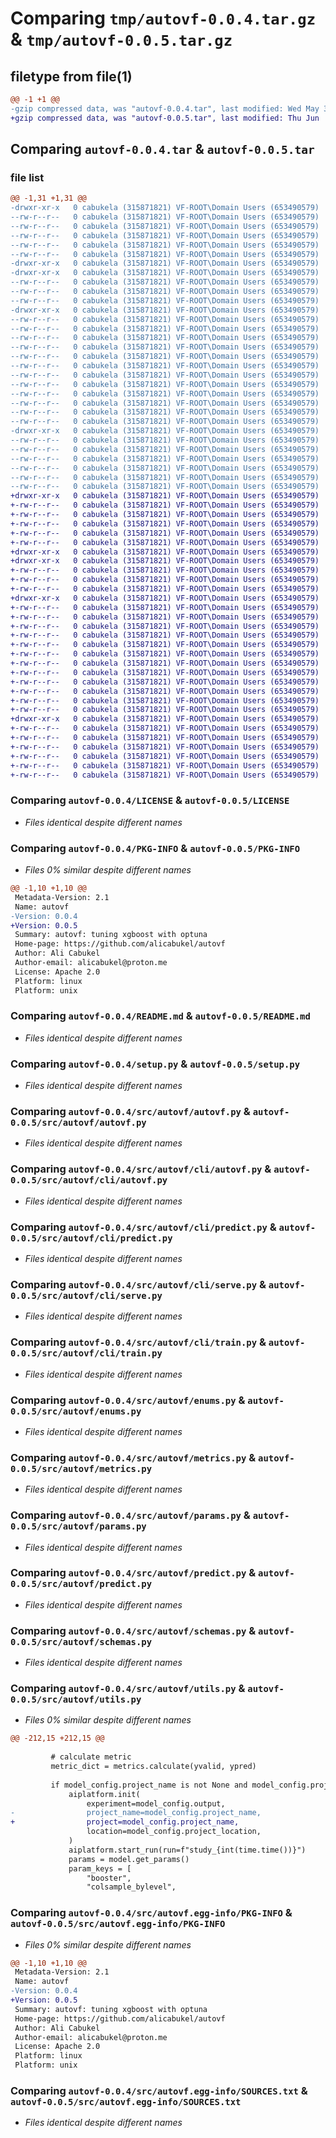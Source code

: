 # Comparing `tmp/autovf-0.0.4.tar.gz` & `tmp/autovf-0.0.5.tar.gz`

## filetype from file(1)

```diff
@@ -1 +1 @@
-gzip compressed data, was "autovf-0.0.4.tar", last modified: Wed May 31 16:42:46 2023, max compression
+gzip compressed data, was "autovf-0.0.5.tar", last modified: Thu Jun  1 08:15:17 2023, max compression
```

## Comparing `autovf-0.0.4.tar` & `autovf-0.0.5.tar`

### file list

```diff
@@ -1,31 +1,31 @@
-drwxr-xr-x   0 cabukela (315871821) VF-ROOT\Domain Users (653490579)        0 2023-05-31 16:42:46.402412 autovf-0.0.4/
--rw-r--r--   0 cabukela (315871821) VF-ROOT\Domain Users (653490579)    11356 2023-05-30 14:11:45.000000 autovf-0.0.4/LICENSE
--rw-r--r--   0 cabukela (315871821) VF-ROOT\Domain Users (653490579)     5821 2023-05-31 16:42:46.402674 autovf-0.0.4/PKG-INFO
--rw-r--r--   0 cabukela (315871821) VF-ROOT\Domain Users (653490579)     5487 2023-05-30 14:11:45.000000 autovf-0.0.4/README.md
--rw-r--r--   0 cabukela (315871821) VF-ROOT\Domain Users (653490579)      386 2023-05-31 16:42:46.406263 autovf-0.0.4/setup.cfg
--rw-r--r--   0 cabukela (315871821) VF-ROOT\Domain Users (653490579)     1073 2023-05-30 14:34:26.000000 autovf-0.0.4/setup.py
-drwxr-xr-x   0 cabukela (315871821) VF-ROOT\Domain Users (653490579)        0 2023-05-31 16:42:46.239677 autovf-0.0.4/src/
-drwxr-xr-x   0 cabukela (315871821) VF-ROOT\Domain Users (653490579)        0 2023-05-31 16:42:46.320624 autovf-0.0.4/src/autovf/
--rw-r--r--   0 cabukela (315871821) VF-ROOT\Domain Users (653490579)       51 2023-05-31 16:41:46.000000 autovf-0.0.4/src/autovf/__init__.py
--rw-r--r--   0 cabukela (315871821) VF-ROOT\Domain Users (653490579)      319 2023-05-30 14:11:45.000000 autovf-0.0.4/src/autovf/api.py
--rw-r--r--   0 cabukela (315871821) VF-ROOT\Domain Users (653490579)    12318 2023-05-31 16:11:30.000000 autovf-0.0.4/src/autovf/autovf.py
-drwxr-xr-x   0 cabukela (315871821) VF-ROOT\Domain Users (653490579)        0 2023-05-31 16:42:46.393478 autovf-0.0.4/src/autovf/cli/
--rw-r--r--   0 cabukela (315871821) VF-ROOT\Domain Users (653490579)      305 2023-05-30 14:11:45.000000 autovf-0.0.4/src/autovf/cli/__init__.py
--rw-r--r--   0 cabukela (315871821) VF-ROOT\Domain Users (653490579)      994 2023-05-30 14:11:45.000000 autovf-0.0.4/src/autovf/cli/autovf.py
--rw-r--r--   0 cabukela (315871821) VF-ROOT\Domain Users (653490579)     1300 2023-05-30 14:11:45.000000 autovf-0.0.4/src/autovf/cli/predict.py
--rw-r--r--   0 cabukela (315871821) VF-ROOT\Domain Users (653490579)     1658 2023-05-30 14:11:45.000000 autovf-0.0.4/src/autovf/cli/serve.py
--rw-r--r--   0 cabukela (315871821) VF-ROOT\Domain Users (653490579)     4174 2023-05-30 14:11:45.000000 autovf-0.0.4/src/autovf/cli/train.py
--rw-r--r--   0 cabukela (315871821) VF-ROOT\Domain Users (653490579)     1297 2023-05-30 14:11:45.000000 autovf-0.0.4/src/autovf/enums.py
--rw-r--r--   0 cabukela (315871821) VF-ROOT\Domain Users (653490579)      225 2023-05-30 14:11:45.000000 autovf-0.0.4/src/autovf/logger.py
--rw-r--r--   0 cabukela (315871821) VF-ROOT\Domain Users (653490579)     2934 2023-05-30 14:11:45.000000 autovf-0.0.4/src/autovf/metrics.py
--rw-r--r--   0 cabukela (315871821) VF-ROOT\Domain Users (653490579)     1326 2023-05-30 14:11:45.000000 autovf-0.0.4/src/autovf/params.py
--rw-r--r--   0 cabukela (315871821) VF-ROOT\Domain Users (653490579)     4547 2023-05-30 14:11:45.000000 autovf-0.0.4/src/autovf/predict.py
--rw-r--r--   0 cabukela (315871821) VF-ROOT\Domain Users (653490579)      541 2023-05-31 16:12:48.000000 autovf-0.0.4/src/autovf/schemas.py
--rw-r--r--   0 cabukela (315871821) VF-ROOT\Domain Users (653490579)    15099 2023-05-31 09:04:10.000000 autovf-0.0.4/src/autovf/utils.py
-drwxr-xr-x   0 cabukela (315871821) VF-ROOT\Domain Users (653490579)        0 2023-05-31 16:42:46.339176 autovf-0.0.4/src/autovf.egg-info/
--rw-r--r--   0 cabukela (315871821) VF-ROOT\Domain Users (653490579)     5821 2023-05-31 16:42:46.000000 autovf-0.0.4/src/autovf.egg-info/PKG-INFO
--rw-r--r--   0 cabukela (315871821) VF-ROOT\Domain Users (653490579)      578 2023-05-31 16:42:46.000000 autovf-0.0.4/src/autovf.egg-info/SOURCES.txt
--rw-r--r--   0 cabukela (315871821) VF-ROOT\Domain Users (653490579)        1 2023-05-31 16:42:46.000000 autovf-0.0.4/src/autovf.egg-info/dependency_links.txt
--rw-r--r--   0 cabukela (315871821) VF-ROOT\Domain Users (653490579)       50 2023-05-31 16:42:46.000000 autovf-0.0.4/src/autovf.egg-info/entry_points.txt
--rw-r--r--   0 cabukela (315871821) VF-ROOT\Domain Users (653490579)      187 2023-05-31 16:42:46.000000 autovf-0.0.4/src/autovf.egg-info/requires.txt
--rw-r--r--   0 cabukela (315871821) VF-ROOT\Domain Users (653490579)        7 2023-05-31 16:42:46.000000 autovf-0.0.4/src/autovf.egg-info/top_level.txt
+drwxr-xr-x   0 cabukela (315871821) VF-ROOT\Domain Users (653490579)        0 2023-06-01 08:15:17.639450 autovf-0.0.5/
+-rw-r--r--   0 cabukela (315871821) VF-ROOT\Domain Users (653490579)    11356 2023-05-30 14:11:45.000000 autovf-0.0.5/LICENSE
+-rw-r--r--   0 cabukela (315871821) VF-ROOT\Domain Users (653490579)     5821 2023-06-01 08:15:17.639699 autovf-0.0.5/PKG-INFO
+-rw-r--r--   0 cabukela (315871821) VF-ROOT\Domain Users (653490579)     5487 2023-05-30 14:11:45.000000 autovf-0.0.5/README.md
+-rw-r--r--   0 cabukela (315871821) VF-ROOT\Domain Users (653490579)      386 2023-06-01 08:15:17.642617 autovf-0.0.5/setup.cfg
+-rw-r--r--   0 cabukela (315871821) VF-ROOT\Domain Users (653490579)     1073 2023-05-30 14:34:26.000000 autovf-0.0.5/setup.py
+drwxr-xr-x   0 cabukela (315871821) VF-ROOT\Domain Users (653490579)        0 2023-06-01 08:15:17.512628 autovf-0.0.5/src/
+drwxr-xr-x   0 cabukela (315871821) VF-ROOT\Domain Users (653490579)        0 2023-06-01 08:15:17.587745 autovf-0.0.5/src/autovf/
+-rw-r--r--   0 cabukela (315871821) VF-ROOT\Domain Users (653490579)       51 2023-06-01 08:14:28.000000 autovf-0.0.5/src/autovf/__init__.py
+-rw-r--r--   0 cabukela (315871821) VF-ROOT\Domain Users (653490579)      319 2023-05-30 14:11:45.000000 autovf-0.0.5/src/autovf/api.py
+-rw-r--r--   0 cabukela (315871821) VF-ROOT\Domain Users (653490579)    12318 2023-05-31 16:11:30.000000 autovf-0.0.5/src/autovf/autovf.py
+drwxr-xr-x   0 cabukela (315871821) VF-ROOT\Domain Users (653490579)        0 2023-06-01 08:15:17.638288 autovf-0.0.5/src/autovf/cli/
+-rw-r--r--   0 cabukela (315871821) VF-ROOT\Domain Users (653490579)      305 2023-05-30 14:11:45.000000 autovf-0.0.5/src/autovf/cli/__init__.py
+-rw-r--r--   0 cabukela (315871821) VF-ROOT\Domain Users (653490579)      994 2023-05-30 14:11:45.000000 autovf-0.0.5/src/autovf/cli/autovf.py
+-rw-r--r--   0 cabukela (315871821) VF-ROOT\Domain Users (653490579)     1300 2023-05-30 14:11:45.000000 autovf-0.0.5/src/autovf/cli/predict.py
+-rw-r--r--   0 cabukela (315871821) VF-ROOT\Domain Users (653490579)     1658 2023-05-30 14:11:45.000000 autovf-0.0.5/src/autovf/cli/serve.py
+-rw-r--r--   0 cabukela (315871821) VF-ROOT\Domain Users (653490579)     4174 2023-05-30 14:11:45.000000 autovf-0.0.5/src/autovf/cli/train.py
+-rw-r--r--   0 cabukela (315871821) VF-ROOT\Domain Users (653490579)     1297 2023-05-30 14:11:45.000000 autovf-0.0.5/src/autovf/enums.py
+-rw-r--r--   0 cabukela (315871821) VF-ROOT\Domain Users (653490579)      225 2023-05-30 14:11:45.000000 autovf-0.0.5/src/autovf/logger.py
+-rw-r--r--   0 cabukela (315871821) VF-ROOT\Domain Users (653490579)     2934 2023-05-30 14:11:45.000000 autovf-0.0.5/src/autovf/metrics.py
+-rw-r--r--   0 cabukela (315871821) VF-ROOT\Domain Users (653490579)     1326 2023-05-30 14:11:45.000000 autovf-0.0.5/src/autovf/params.py
+-rw-r--r--   0 cabukela (315871821) VF-ROOT\Domain Users (653490579)     4547 2023-05-30 14:11:45.000000 autovf-0.0.5/src/autovf/predict.py
+-rw-r--r--   0 cabukela (315871821) VF-ROOT\Domain Users (653490579)      541 2023-05-31 16:12:48.000000 autovf-0.0.5/src/autovf/schemas.py
+-rw-r--r--   0 cabukela (315871821) VF-ROOT\Domain Users (653490579)    15094 2023-05-31 21:08:31.000000 autovf-0.0.5/src/autovf/utils.py
+drwxr-xr-x   0 cabukela (315871821) VF-ROOT\Domain Users (653490579)        0 2023-06-01 08:15:17.598273 autovf-0.0.5/src/autovf.egg-info/
+-rw-r--r--   0 cabukela (315871821) VF-ROOT\Domain Users (653490579)     5821 2023-06-01 08:15:17.000000 autovf-0.0.5/src/autovf.egg-info/PKG-INFO
+-rw-r--r--   0 cabukela (315871821) VF-ROOT\Domain Users (653490579)      578 2023-06-01 08:15:17.000000 autovf-0.0.5/src/autovf.egg-info/SOURCES.txt
+-rw-r--r--   0 cabukela (315871821) VF-ROOT\Domain Users (653490579)        1 2023-06-01 08:15:17.000000 autovf-0.0.5/src/autovf.egg-info/dependency_links.txt
+-rw-r--r--   0 cabukela (315871821) VF-ROOT\Domain Users (653490579)       50 2023-06-01 08:15:17.000000 autovf-0.0.5/src/autovf.egg-info/entry_points.txt
+-rw-r--r--   0 cabukela (315871821) VF-ROOT\Domain Users (653490579)      187 2023-06-01 08:15:17.000000 autovf-0.0.5/src/autovf.egg-info/requires.txt
+-rw-r--r--   0 cabukela (315871821) VF-ROOT\Domain Users (653490579)        7 2023-06-01 08:15:17.000000 autovf-0.0.5/src/autovf.egg-info/top_level.txt
```

### Comparing `autovf-0.0.4/LICENSE` & `autovf-0.0.5/LICENSE`

 * *Files identical despite different names*

### Comparing `autovf-0.0.4/PKG-INFO` & `autovf-0.0.5/PKG-INFO`

 * *Files 0% similar despite different names*

```diff
@@ -1,10 +1,10 @@
 Metadata-Version: 2.1
 Name: autovf
-Version: 0.0.4
+Version: 0.0.5
 Summary: autovf: tuning xgboost with optuna
 Home-page: https://github.com/alicabukel/autovf
 Author: Ali Cabukel
 Author-email: alicabukel@proton.me
 License: Apache 2.0
 Platform: linux
 Platform: unix
```

### Comparing `autovf-0.0.4/README.md` & `autovf-0.0.5/README.md`

 * *Files identical despite different names*

### Comparing `autovf-0.0.4/setup.py` & `autovf-0.0.5/setup.py`

 * *Files identical despite different names*

### Comparing `autovf-0.0.4/src/autovf/autovf.py` & `autovf-0.0.5/src/autovf/autovf.py`

 * *Files identical despite different names*

### Comparing `autovf-0.0.4/src/autovf/cli/autovf.py` & `autovf-0.0.5/src/autovf/cli/autovf.py`

 * *Files identical despite different names*

### Comparing `autovf-0.0.4/src/autovf/cli/predict.py` & `autovf-0.0.5/src/autovf/cli/predict.py`

 * *Files identical despite different names*

### Comparing `autovf-0.0.4/src/autovf/cli/serve.py` & `autovf-0.0.5/src/autovf/cli/serve.py`

 * *Files identical despite different names*

### Comparing `autovf-0.0.4/src/autovf/cli/train.py` & `autovf-0.0.5/src/autovf/cli/train.py`

 * *Files identical despite different names*

### Comparing `autovf-0.0.4/src/autovf/enums.py` & `autovf-0.0.5/src/autovf/enums.py`

 * *Files identical despite different names*

### Comparing `autovf-0.0.4/src/autovf/metrics.py` & `autovf-0.0.5/src/autovf/metrics.py`

 * *Files identical despite different names*

### Comparing `autovf-0.0.4/src/autovf/params.py` & `autovf-0.0.5/src/autovf/params.py`

 * *Files identical despite different names*

### Comparing `autovf-0.0.4/src/autovf/predict.py` & `autovf-0.0.5/src/autovf/predict.py`

 * *Files identical despite different names*

### Comparing `autovf-0.0.4/src/autovf/schemas.py` & `autovf-0.0.5/src/autovf/schemas.py`

 * *Files identical despite different names*

### Comparing `autovf-0.0.4/src/autovf/utils.py` & `autovf-0.0.5/src/autovf/utils.py`

 * *Files 0% similar despite different names*

```diff
@@ -212,15 +212,15 @@
 
         # calculate metric
         metric_dict = metrics.calculate(yvalid, ypred)
 
         if model_config.project_name is not None and model_config.project_location is not None:
             aiplatform.init(
                 experiment=model_config.output,
-                project_name=model_config.project_name,
+                project=model_config.project_name,
                 location=model_config.project_location,
             )
             aiplatform.start_run(run=f"study_{int(time.time())}")
             params = model.get_params()
             param_keys = [
                 "booster",
                 "colsample_bylevel",
```

### Comparing `autovf-0.0.4/src/autovf.egg-info/PKG-INFO` & `autovf-0.0.5/src/autovf.egg-info/PKG-INFO`

 * *Files 0% similar despite different names*

```diff
@@ -1,10 +1,10 @@
 Metadata-Version: 2.1
 Name: autovf
-Version: 0.0.4
+Version: 0.0.5
 Summary: autovf: tuning xgboost with optuna
 Home-page: https://github.com/alicabukel/autovf
 Author: Ali Cabukel
 Author-email: alicabukel@proton.me
 License: Apache 2.0
 Platform: linux
 Platform: unix
```

### Comparing `autovf-0.0.4/src/autovf.egg-info/SOURCES.txt` & `autovf-0.0.5/src/autovf.egg-info/SOURCES.txt`

 * *Files identical despite different names*

